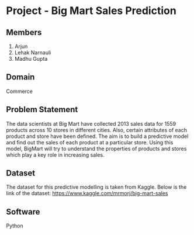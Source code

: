 # Project - Big Mart Sales Prediction

## Members
1) Arjun
2) Lehak Narnauli
3) Madhu Gupta

## Domain
Commerce

## Problem Statement
The data scientists at Big Mart have collected 2013 sales data for 1559 products across 10 stores in different cities. Also, certain attributes of each product and store have been defined. The aim is to build a predictive model and find out the sales of each product at a particular store.
Using this model, BigMart will try to understand the properties of products and stores which play a key role in increasing sales.

## Dataset
The dataset for this predictive modelling is taken from Kaggle. Below is the link of the dataset:
https://www.kaggle.com/mrmorj/big-mart-sales

## Software
Python
